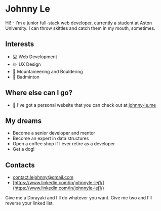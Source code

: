# Johnny Le

Hi! - I'm a junior full-stack web developer, currently a student at Aston University. I can throw skittles and catch them in my mouth, sometimes.

## Interests
- :computer: Web Development
- :pencil2: UX Design
- :sunrise_over_mountains: Mountaineering and Bouldering
- :tennis: Badminton

## Where else can I go?
- :iphone: I've got a personal website that you can check out at [johnny-le.me](https://www.johnny-le.me)

## My dreams
- Become a senior developer and mentor
- Become an expert in data structures
- Open a coffee shop if I ever retire as a developer
- Get a dog!

## Contacts

- [contact.lejohnny@gmail.com](contact.lejohnny@gmail.com)
- [https://www.linkedin.com/in/johnnyle-lej1/](https://www.linkedin.com/in/johnnyle-lej1/)

Give me a Dorayaki and I'll do whatever you want. Give me two and I'll reverse your linked list.
